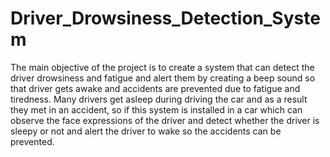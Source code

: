 # Driver_Drowsiness_Detection_System
The main objective of the project is to create a system that can detect the driver drowsiness and fatigue and alert them by creating a beep sound so that driver gets awake and accidents are prevented due to fatigue and tiredness. Many drivers get asleep during driving the car and as a result they met in an accident, so if this system is installed in a car which can observe the face expressions of the driver and detect whether the driver is sleepy or not and alert the driver to wake so the accidents can be prevented.
